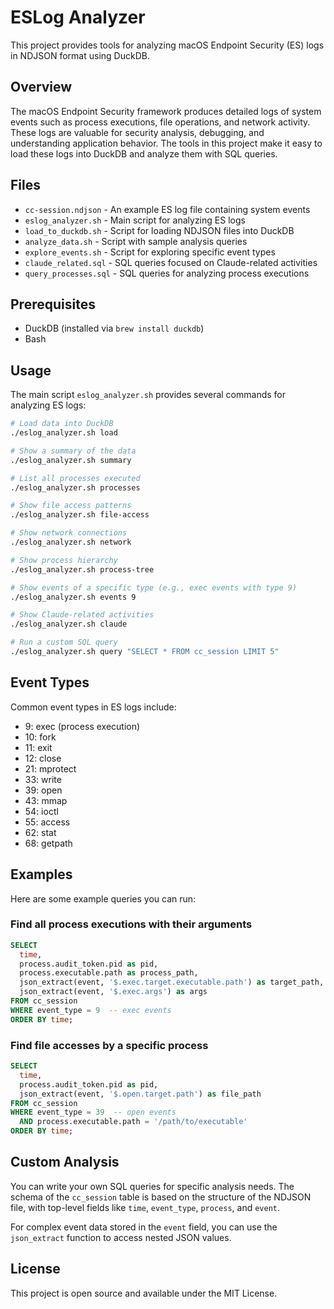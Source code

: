 # ESLog Analyzer

This project provides tools for analyzing macOS Endpoint Security (ES) logs in NDJSON format using DuckDB.

## Overview

The macOS Endpoint Security framework produces detailed logs of system events such as process executions, file operations, and network activity. These logs are valuable for security analysis, debugging, and understanding application behavior. The tools in this project make it easy to load these logs into DuckDB and analyze them with SQL queries.

## Files

- `cc-session.ndjson` - An example ES log file containing system events
- `eslog_analyzer.sh` - Main script for analyzing ES logs
- `load_to_duckdb.sh` - Script for loading NDJSON files into DuckDB
- `analyze_data.sh` - Script with sample analysis queries
- `explore_events.sh` - Script for exploring specific event types
- `claude_related.sql` - SQL queries focused on Claude-related activities
- `query_processes.sql` - SQL queries for analyzing process executions

## Prerequisites

- DuckDB (installed via `brew install duckdb`)
- Bash

## Usage

The main script `eslog_analyzer.sh` provides several commands for analyzing ES logs:

```bash
# Load data into DuckDB
./eslog_analyzer.sh load

# Show a summary of the data
./eslog_analyzer.sh summary

# List all processes executed
./eslog_analyzer.sh processes

# Show file access patterns
./eslog_analyzer.sh file-access

# Show network connections
./eslog_analyzer.sh network

# Show process hierarchy
./eslog_analyzer.sh process-tree

# Show events of a specific type (e.g., exec events with type 9)
./eslog_analyzer.sh events 9

# Show Claude-related activities
./eslog_analyzer.sh claude

# Run a custom SQL query
./eslog_analyzer.sh query "SELECT * FROM cc_session LIMIT 5"
```

## Event Types

Common event types in ES logs include:

- 9: exec (process execution)
- 10: fork
- 11: exit
- 12: close
- 21: mprotect
- 33: write
- 39: open
- 43: mmap
- 54: ioctl
- 55: access
- 62: stat
- 68: getpath

## Examples

Here are some example queries you can run:

### Find all process executions with their arguments

```sql
SELECT
  time,
  process.audit_token.pid as pid,
  process.executable.path as process_path,
  json_extract(event, '$.exec.target.executable.path') as target_path,
  json_extract(event, '$.exec.args') as args
FROM cc_session
WHERE event_type = 9  -- exec events
ORDER BY time;
```

### Find file accesses by a specific process

```sql
SELECT 
  time,
  process.audit_token.pid as pid,
  json_extract(event, '$.open.target.path') as file_path
FROM cc_session
WHERE event_type = 39  -- open events
  AND process.executable.path = '/path/to/executable'
ORDER BY time;
```

## Custom Analysis

You can write your own SQL queries for specific analysis needs. The schema of the `cc_session` table is based on the structure of the NDJSON file, with top-level fields like `time`, `event_type`, `process`, and `event`.

For complex event data stored in the `event` field, you can use the `json_extract` function to access nested JSON values.

## License

This project is open source and available under the MIT License.